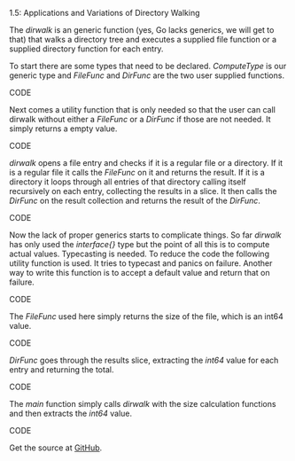 1.5: Applications and Variations of Directory Walking

The *dirwalk* is an generic function (yes, Go lacks generics, we will get to that) that walks a directory tree and executes a supplied file function or a supplied directory function for each entry. 

To start there are some types that need to be declared. *ComputeType* is our generic type and *FileFunc* and *DirFunc* are the two user supplied functions.

CODE

Next comes a utility function that is only needed so that the user can call dirwalk without either a *FileFunc* or a *DirFunc* if those are not needed. It simply returns a empty value.

CODE

*dirwalk* opens a file entry and checks if it is a regular file or a directory. If it is a regular file it calls the *FileFunc* on it and returns the result. If it is a directory it loops through all entries of that directory calling itself recursively on each entry, collecting the results in a slice. It then calls the *DirFunc* on the result collection and returns the result of the *DirFunc*.

CODE

Now the lack of proper generics starts to complicate things. So far *dirwalk* has only used the *interface{}* type but the point of all this is to compute actual values. Typecasting is needed. To reduce the code the following utility function is used. It tries to typecast and panics on failure. Another way to write this function is to accept a default value and return that on failure.

CODE

The *FileFunc* used here simply returns the size of the file, which is an int64 value.

CODE

*DirFunc* goes through the results slice, extracting the *int64* value for each entry and returning the total.

CODE

The *main* function simply calls *dirwalk* with the size calculation functions and then extracts the *int64* value.

CODE

Get the source at [GitHub](https://github.com/mg/hog/blob/master/c1/dirwalk.go).